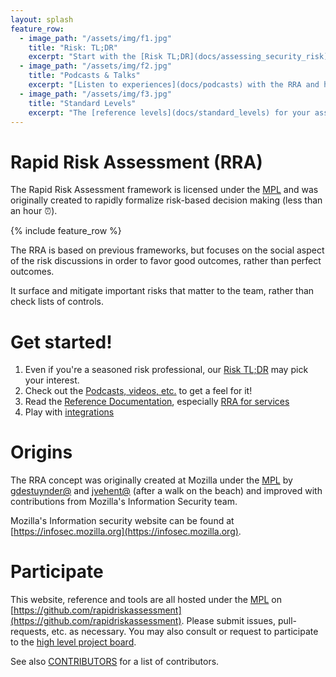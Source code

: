 ```yaml
---
layout: splash
feature_row:
  - image_path: "/assets/img/f1.jpg"
    title: "Risk: TL;DR"
    excerpt: "Start with the [Risk TL;DR](docs/assessing_security_risk). A quick, broad introduction to risk assessments."
  - image_path: "/assets/img/f2.jpg"
    title: "Podcasts & Talks"
    excerpt: "[Listen to experiences](docs/podcasts) with the RRA and how it's used!"
  - image_path: "/assets/img/f3.jpg"
    title: "Standard Levels"
    excerpt: "The [reference levels](docs/standard_levels) for your assessments."
---
```


<p></p> <!-- quick fix until there is a splash image, if ever :) -->

# Rapid Risk Assessment (RRA)

The Rapid Risk Assessment framework is licensed under the [MPL](LICENSE) and was originally created to rapidly formalize risk-based decision making (less than an hour ⏰).

{% include feature_row %}

The RRA is based on previous frameworks, but focuses on the social aspect of the risk discussions in order to favor good outcomes, rather than perfect outcomes.

It surface and mitigate important risks that matter to the team, rather than check lists of controls.

# Get started!

1. Even if you're a seasoned risk professional, our [Risk TL;DR](docs/assessing_security_risk) may pick your interest.
2. Check out the [Podcasts, videos, etc.](docs/podcasts) to get a feel for it!
3. Read the [Reference Documentation](docs/index), especially [RRA for services](docs/rapid_risk_assessment.md)
4. Play with [integrations](docs/integrations)

# Origins

The RRA concept was originally created at Mozilla under the [MPL](LICENSE-MPL) by [gdestuynder@](https://github.com/gdestuynder) and [jvehent@](https://github.com/jvehent) (after a walk on the beach) and improved with contributions from Mozilla's Information Security team.

Mozilla's Information security website can be found at [https://infosec.mozilla.org](https://infosec.mozilla.org).

# Participate

This website, reference and tools are all hosted under the [MPL](LICENSE) on [https://github.com/rapidriskassessment](https://github.com/rapidriskassessment).
Please submit issues, pull-requests, etc. as necessary. You may also consult or request to participate to the [high level project board](https://github.com/orgs/RapidRiskAssessment/projects/1/views/1).


See also [CONTRIBUTORS](CONTRIBUTORS) for a list of contributors.
